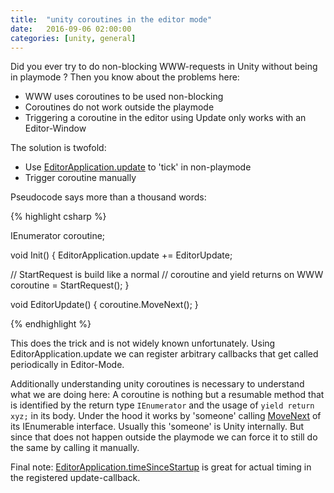 ```yaml
---
title:  "unity coroutines in the editor mode"
date:   2016-09-06 02:00:00
categories: [unity, general]
---
```


Did you ever try to do non-blocking WWW-requests in Unity without being in playmode ? Then you know about the problems here:

* WWW uses coroutines to be used non-blocking
* Coroutines do not work outside the playmode
* Triggering a coroutine in the editor using Update only works with an Editor-Window

The solution is twofold:

* Use [EditorApplication.update](https://docs.unity3d.com/ScriptReference/EditorApplication-update.html) to 'tick' in non-playmode
* Trigger coroutine manually

Pseudocode says more than a thousand words:

{% highlight csharp %}

IEnumerator coroutine;

void Init()
{
  EditorApplication.update += EditorUpdate;

  // StartRequest is build like a normal 
  // coroutine and yield returns on WWW
  coroutine = StartRequest();
}

void EditorUpdate()
{
  coroutine.MoveNext();
}

{% endhighlight %}

This does the trick and is not widely known unfortunately. Using EditorApplication.update we can register arbitrary callbacks that get called periodically in Editor-Mode.

Additionally understanding unity coroutines is necessary to understand what we are doing here:
A coroutine is nothing but a resumable method that is identified by the return type ```IEnumerator``` and the usage of ```yield return xyz;``` in its body.
Under the hood it works by 'someone' calling [MoveNext](https://msdn.microsoft.com/en-us/library/system.collections.ienumerator.movenext(v=vs.110).aspx) of its IEnumerable interface. Usually this 'someone' is Unity internally. But since that does not happen outside the playmode we can force it to still do the same by calling it manually.

Final note: [EditorApplication.timeSinceStartup](https://docs.unity3d.com/ScriptReference/EditorApplication-timeSinceStartup.html) is great for actual timing in the registered update-callback.

